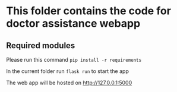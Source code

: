 # This folder contains the code for doctor assistance webapp
## Required modules
Please run this command
```pip install -r requirements```

In the current folder run 
```flask run```
to start the app

The web app will be hosted on http://127.0.0.1:5000